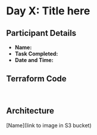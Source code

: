 # Day X: Title here 

## Participant Details

- **Name:**
- **Task Completed:**
- **Date and Time:** 

## Terraform Code 
```hcl


```
## Architecture 

[Name](link to image in S3 bucket)

